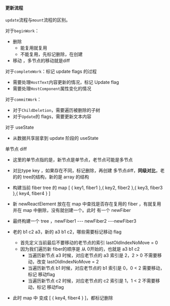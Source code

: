 #### 更新流程

`update`流程与`mount`流程的区别。

对于`beginWork`：

- 删除
  - 能复用就复用
  - 不能复用，先标记删除，在创建
- 移动 ，多节点的移动就是diff

对于`completeWork`：标记 update flags 的过程

- 需要处理`HostText`内容更新的情况，标记 Update flag
- 需要处理`HostComponent`属性变化的情况

对于`commitWork`：

- 对于`ChildDeletion`，需要遍历被删除的子树
- 对于`Update`的 flags，需要更新文本内容

对于 useState
- 从数据共享层拿到 update 阶段的 useState

单节点 diff

- 这里的单节点指的是，新节点是单节点，老节点可能是多节点
- 对比type key ，如果存在不同，标记删除，再创建
多节点diff，**同级对比**，老的的 tree的结构，新的是 array 的结构

- 构建当前 fiber tree 的 map [ { key1, fiber1 },{ key2, fiber2 },{ key3, fiber3 },{ key4, fiber4 } ]
- 新 newReactElement 放在在 map 中查找是否存在复用的 fiber ，有就复用并在 map 中删除，没有就创建一个。此时 有一个 newFiber
- 最终构建一个 tree ，newFiber1 ---  newFiber2 ---newFiber3

- 老的 b1 c2 a3，新的 a3 b1 c2，哪些需要标记移动 flag
  - 首先定义当前最后不要移动的老节点的索引 lastOldIndexNoMove = 0
  - 因为我们遍历新 fiber的顺序是 从 0开始的，也就是 a3 b1 c2
    - 当遍历新节点 a3 时候，对应老节点的 a3 索引是 2，2 > 0 不需要移动，改变 lastOldIndexNoMove = 2
    - 当遍历新节点 b1 时候，对应老节点的 b1 索引是 0，0 < 2  需要移动，标记 移动flag
    - 当遍历新节点 c2 时候，对应老节点的 c2 索引是 1，1 < 2 不需要移动，标记 移动flag
- 此时 map 中 变成  [ { key4, fiber4 } ]，都标记删除